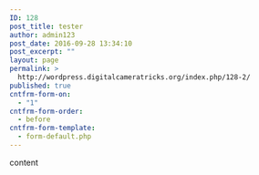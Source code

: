 ```yaml
---
ID: 128
post_title: tester
author: admin123
post_date: 2016-09-28 13:34:10
post_excerpt: ""
layout: page
permalink: >
  http://wordpress.digitalcameratricks.org/index.php/128-2/
published: true
cntfrm-form-on:
  - "1"
cntfrm-form-order:
  - before
cntfrm-form-template:
  - form-default.php
---
```

content
